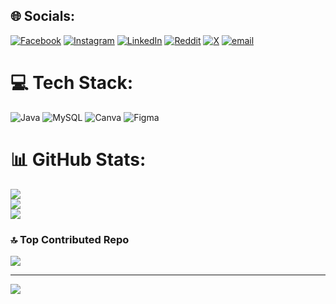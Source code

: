 ## 🌐 Socials:
[![Facebook](https://img.shields.io/badge/Facebook-%231877F2.svg?logo=Facebook&logoColor=white)](https://facebook.com/@johnmikael.23) [![Instagram](https://img.shields.io/badge/Instagram-%23E4405F.svg?logo=Instagram&logoColor=white)](https://instagram.com/@johnmikael__) [![LinkedIn](https://img.shields.io/badge/LinkedIn-%230077B5.svg?logo=linkedin&logoColor=white)](https://linkedin.com/in/johnmikaelevangelistaa@gmail.com) [![Reddit](https://img.shields.io/badge/Reddit-%23FF4500.svg?logo=Reddit&logoColor=white)](https://reddit.com/user/@Kyojurouu) [![X](https://img.shields.io/badge/X-black.svg?logo=X&logoColor=white)](https://x.com/@johnmikael__) [![email](https://img.shields.io/badge/Email-D14836?logo=gmail&logoColor=white)](mailto:johnmikaelevangelistaa@gmail.com) 

# 💻 Tech Stack:
![Java](https://img.shields.io/badge/java-%23ED8B00.svg?style=for-the-badge&logo=openjdk&logoColor=white) ![MySQL](https://img.shields.io/badge/mysql-4479A1.svg?style=for-the-badge&logo=mysql&logoColor=white) ![Canva](https://img.shields.io/badge/Canva-%2300C4CC.svg?style=for-the-badge&logo=Canva&logoColor=white) ![Figma](https://img.shields.io/badge/figma-%23F24E1E.svg?style=for-the-badge&logo=figma&logoColor=white)
# 📊 GitHub Stats:
![](https://github-readme-stats.vercel.app/api?username=Kyojurouu&theme=github_dark_dimmed&hide_border=false&include_all_commits=false&count_private=false)<br/>
![](https://nirzak-streak-stats.vercel.app/?user=Kyojurouu&theme=github_dark_dimmed&hide_border=false)<br/>
![](https://github-readme-stats.vercel.app/api/top-langs/?username=Kyojurouu&theme=github_dark_dimmed&hide_border=false&include_all_commits=false&count_private=false&layout=compact)

### 🔝 Top Contributed Repo
![](https://github-contributor-stats.vercel.app/api?username=Kyojurouu&limit=5&theme=github_dark_dimmed&combine_all_yearly_contributions=true)

---
[![](https://visitcount.itsvg.in/api?id=Kyojurouu&icon=0&color=1)](https://visitcount.itsvg.in)

<!-- Proudly created with GPRM ( https://gprm.itsvg.in ) -->
